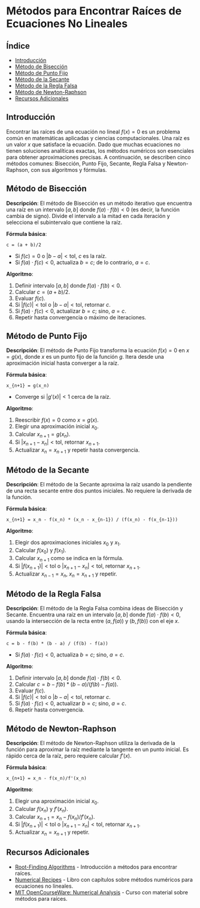 
# Métodos para Encontrar Raíces de Ecuaciones No Lineales

## Índice
- [Introducción](#introducción)
- [Método de Bisección](#método-de-bisección)
- [Método de Punto Fijo](#método-de-punto-fijo)
- [Método de la Secante](#método-de-la-secante)
- [Método de la Regla Falsa](#método-de-la-regla-falsa)
- [Método de Newton-Raphson](#método-de-newton-raphson)
- [Recursos Adicionales](#recursos-adicionales)

## Introducción

Encontrar las raíces de una ecuación no lineal $f(x) = 0$ es un problema común en matemáticas aplicadas y ciencias computacionales. Una raíz es un valor $x$ que satisface la ecuación. Dado que muchas ecuaciones no tienen soluciones analíticas exactas, los métodos numéricos son esenciales para obtener aproximaciones precisas. A continuación, se describen cinco métodos comunes: Bisección, Punto Fijo, Secante, Regla Falsa y Newton-Raphson, con sus algoritmos y fórmulas.

## Método de Bisección

**Descripción**: El método de Bisección es un método iterativo que encuentra una raíz en un intervalo $[a, b]$ donde $f(a) \cdot f(b) < 0$ (es decir, la función cambia de signo). Divide el intervalo a la mitad en cada iteración y selecciona el subintervalo que contiene la raíz.

**Fórmula básica**:

```
c = (a + b)/2
```

- Si $f(c) = 0$ o $|b - a| < \text{tol}$, $c$ es la raíz.
- Si $f(a) \cdot f(c) < 0$, actualiza $b = c$; de lo contrario, $a = c$.

**Algoritmo**:
1. Definir intervalo $[a, b]$ donde $f(a) \cdot f(b) < 0$.
2. Calcular $c = (a + b)/2$.
3. Evaluar $f(c)$.
4. Si $|f(c)| < \text{tol}$ o $|b - a| < \text{tol}$, retornar $c$.
5. Si $f(a) \cdot f(c) < 0$, actualizar $b = c$; sino, $a = c$.
6. Repetir hasta convergencia o máximo de iteraciones.

## Método de Punto Fijo

**Descripción**: El método de Punto Fijo transforma la ecuación $f(x) = 0$ en $x = g(x)$, donde $x$ es un punto fijo de la función $g$. Itera desde una aproximación inicial hasta converger a la raíz.

**Fórmula básica**:

```
x_{n+1} = g(x_n)
```

- Converge si $|g'(x)| < 1$ cerca de la raíz.

**Algoritmo**:
1. Reescribir $f(x) = 0$ como $x = g(x)$.
2. Elegir una aproximación inicial $x_0$.
3. Calcular $x_{n+1} = g(x_n)$.
4. Si $|x_{n+1} - x_n| < \text{tol}$, retornar $x_{n+1}$.
5. Actualizar $x_n = x_{n+1}$ y repetir hasta convergencia.

## Método de la Secante

**Descripción**: El método de la Secante aproxima la raíz usando la pendiente de una recta secante entre dos puntos iniciales. No requiere la derivada de la función.

**Fórmula básica**:

```
x_{n+1} = x_n - f(x_n) * (x_n - x_{n-1}) / (f(x_n) - f(x_{n-1}))
```

**Algoritmo**:
1. Elegir dos aproximaciones iniciales $x_0$ y $x_1$.
2. Calcular $f(x_0)$ y $f(x_1)$.
3. Calcular $x_{n+1}$ como se indica en la fórmula.
4. Si $|f(x_{n+1})| < \text{tol}$ o $|x_{n+1} - x_n| < \text{tol}$, retornar $x_{n+1}$.
5. Actualizar $x_{n-1} = x_n$, $x_n = x_{n+1}$ y repetir.

## Método de la Regla Falsa

**Descripción**: El método de la Regla Falsa combina ideas de Bisección y Secante. Encuentra una raíz en un intervalo $[a, b]$ donde $f(a) \cdot f(b) < 0$, usando la intersección de la recta entre $(a, f(a))$ y $(b, f(b))$ con el eje $x$.

**Fórmula básica**:

```
c = b - f(b) * (b - a) / (f(b) - f(a))
```

- Si $f(a) \cdot f(c) < 0$, actualiza $b = c$; sino, $a = c$.

**Algoritmo**:
1. Definir intervalo $[a, b]$ donde $f(a) \cdot f(b) < 0$.
2. Calcular $c = b - f(b) * (b - a) / (f(b) - f(a))$.
3. Evaluar $f(c)$.
4. Si $|f(c)| < \text{tol}$ o $|b - a| < \text{tol}$, retornar $c$.
5. Si $f(a) \cdot f(c) < 0$, actualizar $b = c$; sino, $a = c$.
6. Repetir hasta convergencia.

## Método de Newton-Raphson

**Descripción**: El método de Newton-Raphson utiliza la derivada de la función para aproximar la raíz mediante la tangente en un punto inicial. Es rápido cerca de la raíz, pero requiere calcular $f'(x)$.

**Fórmula básica**:

```
x_{n+1} = x_n - f(x_n)/f'(x_n)
```

**Algoritmo**:
1. Elegir una aproximación inicial $x_0$.
2. Calcular $f(x_n)$ y $f'(x_n)$.
3. Calcular $x_{n+1} = x_n - f(x_n)/f'(x_n)$.
4. Si $|f(x_{n+1})| < \text{tol}$ o $|x_{n+1} - x_n| < \text{tol}$, retornar $x_{n+1}$.
5. Actualizar $x_n = x_{n+1}$ y repetir.

## Recursos Adicionales

- [Root-Finding Algorithms](https://en.wikipedia.org/wiki/Root-finding_algorithm) - Introducción a métodos para encontrar raíces.
- [Numerical Recipes](http://numerical.recipes/) - Libro con capítulos sobre métodos numéricos para ecuaciones no lineales.
- [MIT OpenCourseWare: Numerical Analysis](https://ocw.mit.edu/courses/mathematics/18-330-introduction-to-numerical-analysis-spring-2012/) - Curso con material sobre métodos para raíces.
